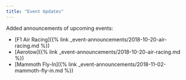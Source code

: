 ```yaml
---
title: "Event Updates"
---
```

Added announcements of upcoming events:

- [F1 Air Racing]({% link _event-announcements/2018-10-20-air-racing.md %})
- [Aerotow]({% link _event-announcements/2018-10-20-air-racing.md %})
- [Mammoth Fly-In]({% link _event-announcements/2018-11-02-mammoth-fly-in.md %})

